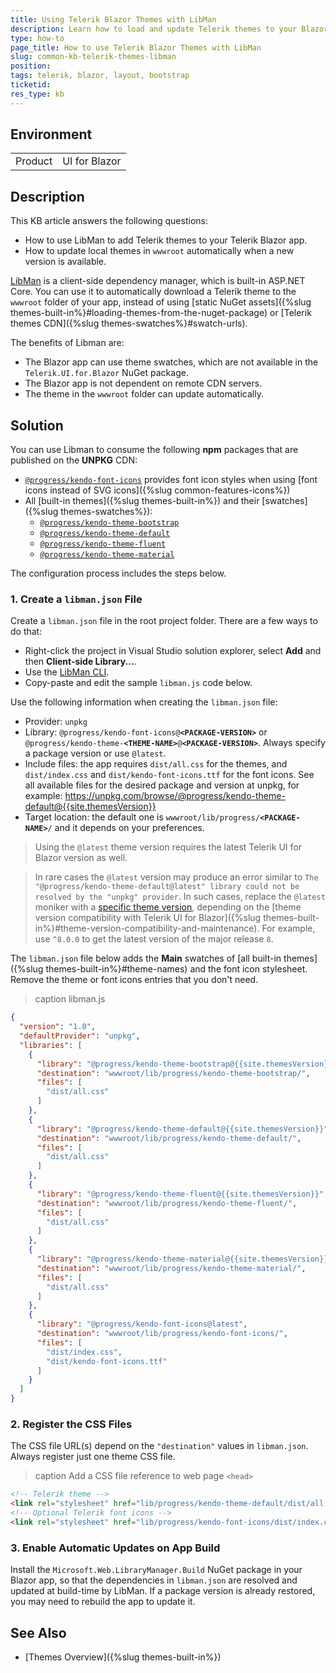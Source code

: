 ```yaml
---
title: Using Telerik Blazor Themes with LibMan
description: Learn how to load and update Telerik themes to your Blazor app with the LibMan client library tool.
type: how-to
page_title: How to use Telerik Blazor Themes with LibMan
slug: common-kb-telerik-themes-libman
position: 
tags: telerik, blazor, layout, bootstrap
ticketid:
res_type: kb
---
```


## Environment

<table>
    <tbody>
        <tr>
            <td>Product</td>
            <td>UI for Blazor</td>
        </tr>
    </tbody>
</table>


## Description

This KB article answers the following questions:

* How to use LibMan to add Telerik themes to your Telerik Blazor app.
* How to update local themes in `wwwroot` automatically when a new version is available.

[LibMan](https://learn.microsoft.com/en-us/aspnet/core/client-side/libman/) is a client-side dependency manager, which is built-in ASP.NET Core. You can use it to automatically download a Telerik theme to the `wwwroot` folder of your app, instead of using [static NuGet assets]({%slug themes-built-in%}#loading-themes-from-the-nuget-package) or [Telerik themes CDN]({%slug themes-swatches%}#swatch-urls).

The benefits of Libman are:

* The Blazor app can use theme swatches, which are not available in the `Telerik.UI.for.Blazor` NuGet package.
* The Blazor app is not dependent on remote CDN servers.
* The theme in the `wwwroot` folder can update automatically.


## Solution

You can use Libman to consume the following **npm** packages that are published on the **UNPKG** CDN:

* [`@progress/kendo-font-icons`](https://www.npmjs.com/package/@progress/kendo-font-icons) provides font icon styles when using [font icons instead of SVG icons]({%slug common-features-icons%})
* All [built-in themes]({%slug themes-built-in%}) and their [swatches]({%slug themes-swatches%}):
    * [`@progress/kendo-theme-bootstrap`](https://www.npmjs.com/package/@progress/kendo-theme-bootstrap)
    * [`@progress/kendo-theme-default`](https://www.npmjs.com/package/@progress/kendo-theme-default)
    * [`@progress/kendo-theme-fluent`](https://www.npmjs.com/package/@progress/kendo-theme-fluent)
    * [`@progress/kendo-theme-material`](https://www.npmjs.com/package/@progress/kendo-theme-material)

The configuration process includes the steps below.

### 1. Create a `libman.json` File

Create a `libman.json` file in the root project folder. There are a few ways to do that:

* Right-click the project in Visual Studio solution explorer, select **Add** and then **Client-side Library...**.
* Use the [LibMan CLI](https://learn.microsoft.com/en-us/aspnet/core/client-side/libman/libman-cli).
* Copy-paste and edit the sample `libman.js` code below.

Use the following information when creating the `libman.json` file:

* Provider: `unpkg`
* Library: <code>@progress/kendo-font-icons@**&lt;PACKAGE-VERSION&gt;**</code> or <code>@progress/kendo-theme-**&lt;THEME-NAME&gt;**@**&lt;PACKAGE-VERSION&gt;**</code>. Always specify a package version or use `@latest`.
* Include files: the app requires `dist/all.css` for the themes, and `dist/index.css` and `dist/kendo-font-icons.ttf` for the font icons. See all available files for the desired package and version at unpkg, for example: https://unpkg.com/browse/@progress/kendo-theme-default@{{site.themesVersion}}
* Target location: the default one is <code>wwwroot/lib/progress/**&lt;PACKAGE-NAME&gt;**/</code> and it depends on your preferences.

> Using the `@latest` theme version requires the latest Telerik UI for Blazor version as well.

> In rare cases the `@latest` version may produce an error similar to `The "@progress/kendo-theme-default@latest" library could not be resolved by the "unpkg" provider`. In such cases, replace the `@latest` moniker with a [specific theme version](https://github.com/telerik/kendo-themes/releases), depending on the [theme version compatibility with Telerik UI for Blazor]({%slug themes-built-in%}#theme-version-compatibility-and-maintenance). For example, use `^8.0.0` to get the latest version of the major release `8`.

The `libman.json` file below adds the **Main** swatches of [all built-in themes]({%slug themes-built-in%}#theme-names) and the font icon stylesheet. Remove the theme or font icons entries that you don't need.

>caption libman.js

<div class="skip-repl"></div>

````json
{
  "version": "1.0",
  "defaultProvider": "unpkg",
  "libraries": [
    {
      "library": "@progress/kendo-theme-bootstrap@{{site.themesVersion}}",
      "destination": "wwwroot/lib/progress/kendo-theme-bootstrap/",
      "files": [
        "dist/all.css"
      ]
    },
    {
      "library": "@progress/kendo-theme-default@{{site.themesVersion}}",
      "destination": "wwwroot/lib/progress/kendo-theme-default/",
      "files": [
        "dist/all.css"
      ]
    },
    {
      "library": "@progress/kendo-theme-fluent@{{site.themesVersion}}",
      "destination": "wwwroot/lib/progress/kendo-theme-fluent/",
      "files": [
        "dist/all.css"
      ]
    },
    {
      "library": "@progress/kendo-theme-material@{{site.themesVersion}}",
      "destination": "wwwroot/lib/progress/kendo-theme-material/",
      "files": [
        "dist/all.css"
      ]
    },
    {
      "library": "@progress/kendo-font-icons@latest",
      "destination": "wwwroot/lib/progress/kendo-font-icons/",
      "files": [
        "dist/index.css",
        "dist/kendo-font-icons.ttf"
      ]
    }
  ]
}
````

### 2. Register the CSS Files

The CSS file URL(s) depend on the `"destination"` values in `libman.json`. Always register just one theme CSS file.

>caption Add a CSS file reference to web page `<head>`

<div class="skip-repl"></div>

````html
<!-- Telerik theme -->
<link rel="stylesheet" href="lib/progress/kendo-theme-default/dist/all.css" />
<!-- Optional Telerik font icons -->
<link rel="stylesheet" href="lib/progress/kendo-font-icons/dist/index.css" />
````

### 3. Enable Automatic Updates on App Build

Install the `Microsoft.Web.LibraryManager.Build` NuGet package in your Blazor app, so that the dependencies in `libman.json` are resolved and updated at build-time by LibMan. If a package version is already restored, you may need to rebuild the app to update it.


## See Also

* [Themes Overview]({%slug themes-built-in%})
